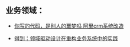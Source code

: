 ## 业务领域：
- [你写的代码，是别人的噩梦吗 阿里crm系统改造](https://mp.weixin.qq.com/s?__biz=MzU0OTk3ODQ3Ng==&mid=2247485040&idx=1&sn=02f097bb4b97f2e1dfbf9bf0d3d6ce9e)

- [得到：领域驱动设计在重构业务系统中的实践](https://mp.weixin.qq.com/s?__biz=MzIxMzEzMjM5NQ==&mid=2651031977&idx=1&sn=29f79e9ac3b71d3290c9a490a14355ce)
